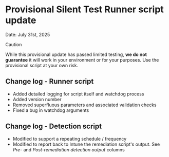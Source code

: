 # Provisional Silent Test Runner script update

Date: July 31st, 2025

> [!CAUTION]
> While this provisional update has passed limited testing, __we do not guarantee__ it will work in your environment or for your purposes. Use the provisional script at your own risk.

## Change log - Runner script

- Added detailed logging for script itself and watchdog process
- Added version number
- Removed superfluous parameters and associated validation checks
- Fixed a bug in watchdog arguments

## Change log - Detection script

- Modified to support a repeating schedule / frequency
- Modified to report back to Intune the remediation script's output. See _Pre-_ and _Post-remediation detection output_ columns
